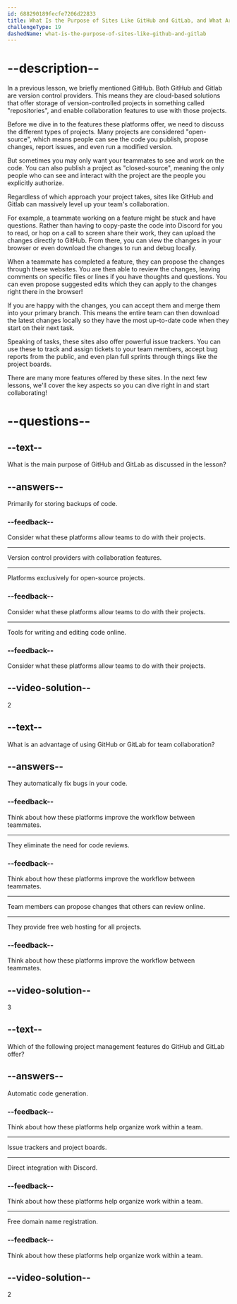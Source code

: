 ```yaml
---
id: 688290189fecfe7206d22833
title: What Is the Purpose of Sites Like GitHub and GitLab, and What Are Some Benefits of Using Them?
challengeType: 19
dashedName: what-is-the-purpose-of-sites-like-github-and-gitlab
---
```


# --description--

In a previous lesson, we briefly mentioned GitHub. Both GitHub and Gitlab are version control providers. This means they are cloud-based solutions that offer storage of version-controlled projects in something called "repositories", and enable collaboration features to use with those projects.

Before we dive in to the features these platforms offer, we need to discuss the different types of projects. Many projects are considered "open-source", which means people can see the code you publish, propose changes, report issues, and even run a modified version.

But sometimes you may only want your teammates to see and work on the code. You can also publish a project as "closed-source", meaning the only people who can see and interact with the project are the people you explicitly authorize.

Regardless of which approach your project takes, sites like GitHub and Gitlab can massively level up your team's collaboration.

For example, a teammate working on a feature might be stuck and have questions. Rather than having to copy-paste the code into Discord for you to read, or hop on a call to screen share their work, they can upload the changes directly to GitHub. From there, you can view the changes in your browser or even download the changes to run and debug locally.

When a teammate has completed a feature, they can propose the changes through these websites. You are then able to review the changes, leaving comments on specific files or lines if you have thoughts and questions. You can even propose suggested edits which they can apply to the changes right there in the browser!

If you are happy with the changes, you can accept them and merge them into your primary branch. This means the entire team can then download the latest changes locally so they have the most up-to-date code when they start on their next task.

Speaking of tasks, these sites also offer powerful issue trackers. You can use these to track and assign tickets to your team members, accept bug reports from the public, and even plan full sprints through things like the project boards.

There are many more features offered by these sites. In the next few lessons, we'll cover the key aspects so you can dive right in and start collaborating!

# --questions--

## --text--

What is the main purpose of GitHub and GitLab as discussed in the lesson?

## --answers--

Primarily for storing backups of code.

### --feedback--

Consider what these platforms allow teams to do with their projects.

---

Version control providers with collaboration features.

---

Platforms exclusively for open-source projects.

### --feedback--

Consider what these platforms allow teams to do with their projects.

---

Tools for writing and editing code online.

### --feedback--

Consider what these platforms allow teams to do with their projects.

## --video-solution--

2

## --text--

What is an advantage of using GitHub or GitLab for team collaboration?

## --answers--

They automatically fix bugs in your code.

### --feedback--

Think about how these platforms improve the workflow between teammates.

---

They eliminate the need for code reviews.

### --feedback--

Think about how these platforms improve the workflow between teammates.

---

Team members can propose changes that others can review online.

---

They provide free web hosting for all projects.

### --feedback--

Think about how these platforms improve the workflow between teammates.

## --video-solution--

3

## --text--

Which of the following project management features do GitHub and GitLab offer?

## --answers--

Automatic code generation.

### --feedback--

Think about how these platforms help organize work within a team.

---

Issue trackers and project boards.

---

Direct integration with Discord.

### --feedback--

Think about how these platforms help organize work within a team.

---

Free domain name registration.

### --feedback--

Think about how these platforms help organize work within a team.

## --video-solution--

2
